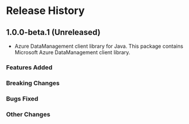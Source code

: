 # Release History

## 1.0.0-beta.1 (Unreleased)

- Azure DataManagement client library for Java. This package contains Microsoft Azure DataManagement client library.

### Features Added

### Breaking Changes

### Bugs Fixed

### Other Changes

